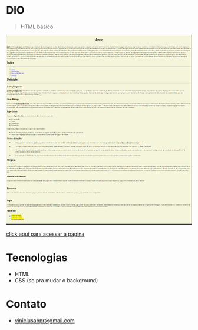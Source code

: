 # DIO

>HTML basico



![Preview](DIOimg.png)


[click aqui para acessar a pagina](https://viniciusabpr.github.io/DesafioDio-HTML-Basico/)



# Tecnologias
- HTML
- CSS (so pra mudar o background)


# Contato
- viniciusabpr@gmail.com


